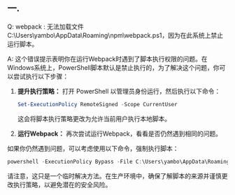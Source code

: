 ## 一.
 Q: webpack : 无法加载文件 C:\Users\yambo\AppData\Roaming\npm\webpack.ps1，因为在此系统上禁止运行脚本。
 
 A: 这个错误提示表明你在运行Webpack时遇到了脚本执行权限的问题。在Windows系统上，PowerShell脚本默认是禁止执行的，为了解决这个问题，你可以尝试执行以下步骤：

1. **提升执行策略：** 打开 PowerShell 以管理员身份运行，然后执行以下命令：

    ```powershell
    Set-ExecutionPolicy RemoteSigned -Scope CurrentUser
    ```

    这会将脚本执行策略更改为允许当前用户执行本地脚本。

2. **运行Webpack：** 再次尝试运行Webpack，看看是否仍然遇到相同的问题。

如果你仍然遇到问题，可以考虑使用以下命令，强制执行脚本：

```powershell
powershell -ExecutionPolicy Bypass -File C:\Users\yambo\AppData\Roaming\npm\webpack.ps1
```

请注意，这只是一个临时解决方法。在生产环境中，确保了解脚本的来源并谨慎更改执行策略，以避免潜在的安全风险。
